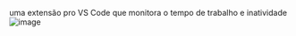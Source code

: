 uma extensão pro VS Code que monitora o tempo de trabalho e inatividade
![image](https://github.com/user-attachments/assets/16853d92-8134-4dc9-b4af-0a92104b56a9)
